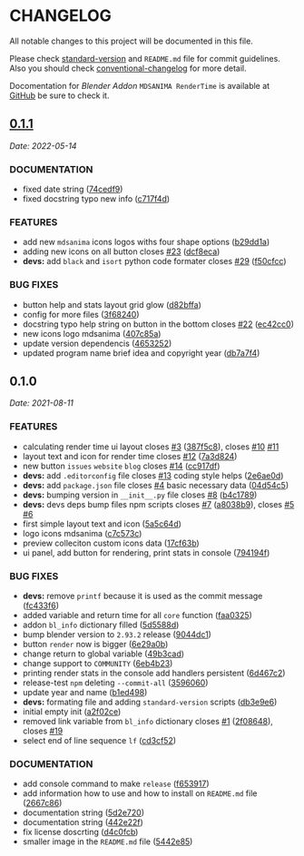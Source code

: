 # CHANGELOG

All notable changes to this project will be documented in this file.

Please check
[standard-version](https://github.com/conventional-changelog/standard-version)
and `README.md` file for commit guidelines. Also you should check
[conventional-changelog](https://github.com/mdsanima/conventional-changelog)
for more detail.

Docomentation for *Blender Addon*
`MDSANIMA RenderTime` is available
at [GitHub](https://github.com/mdsanima-dev/mdsanima-render-time/)
be sure to check it.

## [0.1.1](https://github.com/mdsanima-dev/mdsanima-render-time/compare/v0.1.0...v0.1.1)

*Date:* *2022-05-14*

### DOCUMENTATION

* fixed date string ([74cedf9](https://github.com/mdsanima-dev/mdsanima-render-time/commit/74cedf9f1f6825d8559f54eb669dc1752bb924af))
* fixed docstring typo new info ([c717f4d](https://github.com/mdsanima-dev/mdsanima-render-time/commit/c717f4de14bf6943336f9a3c38943c8ff0d2572c))

### FEATURES

* add new `mdsanima` icons logos withs four shape options ([b29dd1a](https://github.com/mdsanima-dev/mdsanima-render-time/commit/b29dd1a630e85ca7bf367d729ab019fa752bae78))
* adding new  icons on all button closes [#23](https://github.com/mdsanima-dev/mdsanima-render-time/issues/23) ([dcf8eca](https://github.com/mdsanima-dev/mdsanima-render-time/commit/dcf8eca3d10c0cb35f37fe42e204178c57de659b))
* **devs:** add `black` and `isort` python code formater closes [#29](https://github.com/mdsanima-dev/mdsanima-render-time/issues/29) ([f50cfcc](https://github.com/mdsanima-dev/mdsanima-render-time/commit/f50cfcc6eee6dea5afed291c7f8dffc448ee81e9))

### BUG FIXES

* button help and stats layout grid glow ([d82bffa](https://github.com/mdsanima-dev/mdsanima-render-time/commit/d82bffa1d5669628bcf96197a346df12450e464e))
* config for more files ([3f68240](https://github.com/mdsanima-dev/mdsanima-render-time/commit/3f682402631ba63e3880a1df39165f0f837952d7))
* docstring typo help string on button in the bottom closes [#22](https://github.com/mdsanima-dev/mdsanima-render-time/issues/22) ([ec42cc0](https://github.com/mdsanima-dev/mdsanima-render-time/commit/ec42cc0a8bf087c1ffd0eabc5e120624e04cc1d6))
* new icons logo mdsanima ([407c85a](https://github.com/mdsanima-dev/mdsanima-render-time/commit/407c85a7c75eddce654dacc2ce24251b76a91adc))
* update version dependencis ([4653252](https://github.com/mdsanima-dev/mdsanima-render-time/commit/4653252f40d151c9ff6265270d77adc3952f7a4d))
* updated program name brief idea and copyright year ([db7a7f4](https://github.com/mdsanima-dev/mdsanima-render-time/commit/db7a7f4e67c70b6b451f96879d76f10075c13207))

## 0.1.0

*Date:* *2021-08-11*

### FEATURES

* calculating render time ui layout closes [#3](https://github.com/mdsanima-dev/mdsanima-render-time/issues/3) ([387f5c8](https://github.com/mdsanima-dev/mdsanima-render-time/commit/387f5c863aea4f940b581d493380cac71a0affa2)), closes [#10](https://github.com/mdsanima-dev/mdsanima-render-time/issues/10) [#11](https://github.com/mdsanima-dev/mdsanima-render-time/issues/11)
* layout text and icon for render time closes [#12](https://github.com/mdsanima-dev/mdsanima-render-time/issues/12) ([7a3d824](https://github.com/mdsanima-dev/mdsanima-render-time/commit/7a3d824b2e6188e739cc8b614d63917cf29ea384))
* new button `issues` `website` `blog` closes [#14](https://github.com/mdsanima-dev/mdsanima-render-time/issues/14) ([cc917df](https://github.com/mdsanima-dev/mdsanima-render-time/commit/cc917dfb8c0a096bcc03d2528cbaf912624d57fb))
* **devs:** add `.editorconfig` file closes [#13](https://github.com/mdsanima-dev/mdsanima-render-time/issues/13) coding style helps ([2e6ae0d](https://github.com/mdsanima-dev/mdsanima-render-time/commit/2e6ae0d53403cbf3f165c11f015d14e04bc26226))
* **devs:** add `package.json` file closes [#4](https://github.com/mdsanima-dev/mdsanima-render-time/issues/4) basic necessary data ([04d54c5](https://github.com/mdsanima-dev/mdsanima-render-time/commit/04d54c505116ee04bc7c48179adfcd61b78d268f))
* **devs:** bumping version in `__init__.py` file closes [#8](https://github.com/mdsanima-dev/mdsanima-render-time/issues/8) ([b4c1789](https://github.com/mdsanima-dev/mdsanima-render-time/commit/b4c1789b2d1875255fe77595c9fbd81073b57907))
* **devs:** devs deps bump files npm scripts closes [#7](https://github.com/mdsanima-dev/mdsanima-render-time/issues/7) ([a8038b9](https://github.com/mdsanima-dev/mdsanima-render-time/commit/a8038b97922306ad3d9b7c19bf9b90329ea0cef7)), closes [#5](https://github.com/mdsanima-dev/mdsanima-render-time/issues/5) [#6](https://github.com/mdsanima-dev/mdsanima-render-time/issues/6)
* first simple layout text and icon ([5a5c64d](https://github.com/mdsanima-dev/mdsanima-render-time/commit/5a5c64d3398dec3bf6a7d102e3f73c170a8b5649))
* logo icons mdsanima ([c7c573c](https://github.com/mdsanima-dev/mdsanima-render-time/commit/c7c573c8ddba1539a8542e02ead07dc4a15968c0))
* preview colleciton custom icons data ([17cf63b](https://github.com/mdsanima-dev/mdsanima-render-time/commit/17cf63bfa456c28543dc0df8fb8487848e79adbc))
* ui panel, add button for rendering, print stats in console ([794194f](https://github.com/mdsanima-dev/mdsanima-render-time/commit/794194f6f30c6dbd62ae23feaa267a5676f5af17))

### BUG FIXES

* **devs:** remove `printf` because it is used as the commit message ([fc433f6](https://github.com/mdsanima-dev/mdsanima-render-time/commit/fc433f6e50b014705ab6a5b06be07e3ec886388c))
* added variable and return time for all ``core`` function ([faa0325](https://github.com/mdsanima-dev/mdsanima-render-time/commit/faa03256a6d99ef86558389b9e349e424485981a))
* addon ``bl_info`` dictionary filled ([5d5588d](https://github.com/mdsanima-dev/mdsanima-render-time/commit/5d5588dd8fc3391464f2ef09817064b65993c64c))
* bump blender version to ``2.93.2`` release ([9044dc1](https://github.com/mdsanima-dev/mdsanima-render-time/commit/9044dc1bfd821629775e3029d3509e824a525177))
* button `render` now is bigger ([6e29a0b](https://github.com/mdsanima-dev/mdsanima-render-time/commit/6e29a0b4e7b117a751f1ffec2c86ca1fa24c550c))
* change return to global variable ([49b3cad](https://github.com/mdsanima-dev/mdsanima-render-time/commit/49b3cadc7037fc6fc6e9df9088ae6c351c986774))
* change support to `COMMUNITY` ([6eb4b23](https://github.com/mdsanima-dev/mdsanima-render-time/commit/6eb4b23a98803d0e57a0cac32cd11ca6f8ffad62))
* printing render stats in the console add handlers persistent ([6d467c2](https://github.com/mdsanima-dev/mdsanima-render-time/commit/6d467c2cde85215253a52fb68565c5e1df4c7f0b))
* release-test `npm` deleting `--commit-all` ([3596060](https://github.com/mdsanima-dev/mdsanima-render-time/commit/35960600bec8807bf14eb8cfd26961e2cb94b57a))
* update year and name ([b1ed498](https://github.com/mdsanima-dev/mdsanima-render-time/commit/b1ed4982e0f2321cc79c5122b86ce6dccd0c7dbc))
* **devs:** formating file and adding `standard-version` scripts ([db3e9e6](https://github.com/mdsanima-dev/mdsanima-render-time/commit/db3e9e6d01f177787de2c976d69ea7460add4d08))
* initial empty init ([a2f02ce](https://github.com/mdsanima-dev/mdsanima-render-time/commit/a2f02cede8b319d06a461e149935f00a7febb9b9))
* removed link variable from `bl_info` dictionary closes [#1](https://github.com/mdsanima-dev/mdsanima-render-time/issues/1) ([2f08648](https://github.com/mdsanima-dev/mdsanima-render-time/commit/2f08648281d25f2d5d69924cdff9ed931c2e6947)), closes [#19](https://github.com/mdsanima-dev/mdsanima-render-time/issues/19)
* select end of line sequence `lf` ([cd3cf52](https://github.com/mdsanima-dev/mdsanima-render-time/commit/cd3cf525c62c69e15a558755a9c9e50e4e45f763))

### DOCUMENTATION

* add console command to make `release` ([f653917](https://github.com/mdsanima-dev/mdsanima-render-time/commit/f6539174cf81a60d0ab69ec49499eba31e911c6d))
* add information how to use and how to install on `README.md` file ([2667c86](https://github.com/mdsanima-dev/mdsanima-render-time/commit/2667c86ee1fa6b7a459e3338dfe1b94da0445915))
* documentation string ([5d2e720](https://github.com/mdsanima-dev/mdsanima-render-time/commit/5d2e7204dba2d55cb92328fcf71cf36adb7826b9))
* documentation string ([442e22f](https://github.com/mdsanima-dev/mdsanima-render-time/commit/442e22fbe931bcb46a14a8bc189a5fd3f4cc0d90))
* fix license doscrting ([d4c0fcb](https://github.com/mdsanima-dev/mdsanima-render-time/commit/d4c0fcb92514c6d4b391048a8653bdbc478b49a5))
* smaller image in the `README.md` file ([5442e85](https://github.com/mdsanima-dev/mdsanima-render-time/commit/5442e8592833d18e3d49744d360c6718c3793a3b))
